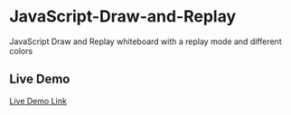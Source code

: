 # JavaScript-Draw-and-Replay
JavaScript Draw and Replay whiteboard with a replay mode and different colors

## Live Demo
[Live Demo Link](https://codepen.io/vitali-vitali/pen/KKPoadm)
